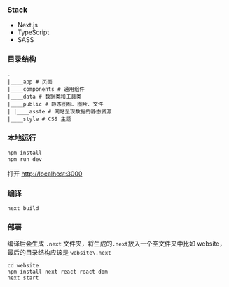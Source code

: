 ### Stack
- Next.js
- TypeScript
- SASS

### 目录结构

```
.
|____app # 页面
|____components # 通用组件
|____data # 数据类和工具类
|____public # 静态图标、图片、文件
| |____asste # 网站呈现数据的静态资源 
|____style # CSS 主题
```

### 本地运行

```bash
npm install
npm run dev
```

打开 [http://localhost:3000](http://localhost:3000) 

### 编译

```
next build
```
### 部署

编译后会生成 `.next` 文件夹，将生成的`.next`放入一个空文件夹中比如 website，最后的目录结构应该是 `website\.next`

```
cd website
npm install next react react-dom
next start
```
